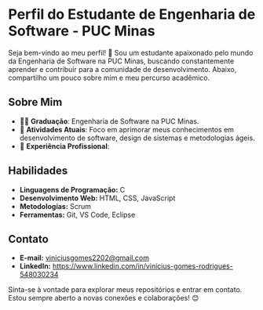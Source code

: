 # Perfil do Estudante de Engenharia de Software - PUC Minas

Seja bem-vindo ao meu perfil! 👋 Sou um estudante apaixonado pelo mundo da Engenharia de Software na PUC Minas, buscando constantemente aprender e contribuir para a comunidade de desenvolvimento. Abaixo, compartilho um pouco sobre mim e meu percurso acadêmico.

## Sobre Mim

- 👨‍🎓 **Graduação**: Engenharia de Software na PUC Minas.
- 🌱 **Atividades Atuais**: Foco em aprimorar meus conhecimentos em desenvolvimento de software, design de sistemas e metodologias ágeis.
- 💼 **Experiência Profissional**: 

## Habilidades

- **Linguagens de Programação:** C
- **Desenvolvimento Web:** HTML, CSS, JavaScript
- **Metodologias:** Scrum
- **Ferramentas:** Git, VS Code, Eclipse

## Contato

- **E-mail:** viniciusgomes2202@gmail.com
- **LinkedIn:** https://www.linkedin.com/in/vinícius-gomes-rodrigues-548030234

Sinta-se à vontade para explorar meus repositórios e entrar em contato. Estou sempre aberto a novas conexões e colaborações! 😊
